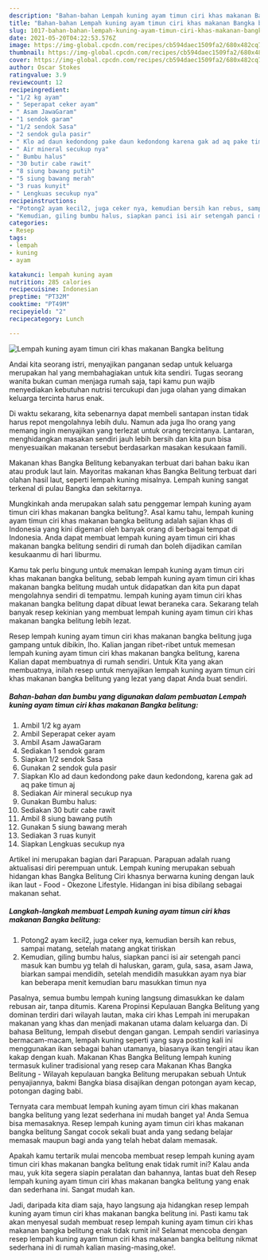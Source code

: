 ```yaml
---
description: "Bahan-bahan Lempah kuning ayam timun ciri khas makanan Bangka belitung yang nikmat Untuk Jualan"
title: "Bahan-bahan Lempah kuning ayam timun ciri khas makanan Bangka belitung yang nikmat Untuk Jualan"
slug: 1017-bahan-bahan-lempah-kuning-ayam-timun-ciri-khas-makanan-bangka-belitung-yang-nikmat-untuk-jualan
date: 2021-05-20T04:22:53.576Z
image: https://img-global.cpcdn.com/recipes/cb594daec1509fa2/680x482cq70/lempah-kuning-ayam-timun-ciri-khas-makanan-bangka-belitung-foto-resep-utama.jpg
thumbnail: https://img-global.cpcdn.com/recipes/cb594daec1509fa2/680x482cq70/lempah-kuning-ayam-timun-ciri-khas-makanan-bangka-belitung-foto-resep-utama.jpg
cover: https://img-global.cpcdn.com/recipes/cb594daec1509fa2/680x482cq70/lempah-kuning-ayam-timun-ciri-khas-makanan-bangka-belitung-foto-resep-utama.jpg
author: Oscar Stokes
ratingvalue: 3.9
reviewcount: 12
recipeingredient:
- "1/2 kg ayam"
- " Seperapat ceker ayam"
- " Asam JawaGaram"
- "1 sendok garam"
- "1/2 sendok Sasa"
- "2 sendok gula pasir"
- " Klo ad daun kedondong pake daun kedondong karena gak ad aq pake timun aj"
- " Air mineral secukup nya"
- " Bumbu halus"
- "30 butir cabe rawit"
- "8 siung bawang putih"
- "5 siung bawang merah"
- "3 ruas kunyit"
- " Lengkuas secukup nya"
recipeinstructions:
- "Potong2 ayam kecil2, juga ceker nya, kemudian bersih kan rebus, sampai matang, setelah matang angkat tiriskan"
- "Kemudian, giling bumbu halus, siapkan panci isi air setengah panci masuk kan bumbu yg telah di haluskan, garam, gula, sasa, asam Jawa, biarkan sampai mendidih, setelah mendidih masukkan ayam nya biar kan beberapa menit kemudian baru masukkan timun nya"
categories:
- Resep
tags:
- lempah
- kuning
- ayam

katakunci: lempah kuning ayam 
nutrition: 285 calories
recipecuisine: Indonesian
preptime: "PT32M"
cooktime: "PT49M"
recipeyield: "2"
recipecategory: Lunch

---
```



![Lempah kuning ayam timun ciri khas makanan Bangka belitung](https://img-global.cpcdn.com/recipes/cb594daec1509fa2/680x482cq70/lempah-kuning-ayam-timun-ciri-khas-makanan-bangka-belitung-foto-resep-utama.jpg)

Andai kita seorang istri, menyajikan panganan sedap untuk keluarga merupakan hal yang membahagiakan untuk kita sendiri. Tugas seorang  wanita bukan cuman menjaga rumah saja, tapi kamu pun wajib menyediakan kebutuhan nutrisi tercukupi dan juga olahan yang dimakan keluarga tercinta harus enak.

Di waktu  sekarang, kita sebenarnya dapat membeli santapan instan tidak harus repot mengolahnya lebih dulu. Namun ada juga lho orang yang memang ingin menyajikan yang terlezat untuk orang tercintanya. Lantaran, menghidangkan masakan sendiri jauh lebih bersih dan kita pun bisa menyesuaikan makanan tersebut berdasarkan masakan kesukaan famili. 

Makanan khas Bangka Belitung kebanyakan terbuat dari bahan baku ikan atau produk laut lain. Mayoritas makanan khas Bangka Belitung terbuat dari olahan hasil laut, seperti lempah kuning misalnya. Lempah kuning sangat terkenal di pulau Bangka dan sekitarnya.

Mungkinkah anda merupakan salah satu penggemar lempah kuning ayam timun ciri khas makanan bangka belitung?. Asal kamu tahu, lempah kuning ayam timun ciri khas makanan bangka belitung adalah sajian khas di Indonesia yang kini digemari oleh banyak orang di berbagai tempat di Indonesia. Anda dapat membuat lempah kuning ayam timun ciri khas makanan bangka belitung sendiri di rumah dan boleh dijadikan camilan kesukaanmu di hari liburmu.

Kamu tak perlu bingung untuk memakan lempah kuning ayam timun ciri khas makanan bangka belitung, sebab lempah kuning ayam timun ciri khas makanan bangka belitung mudah untuk didapatkan dan kita pun dapat mengolahnya sendiri di tempatmu. lempah kuning ayam timun ciri khas makanan bangka belitung dapat dibuat lewat beraneka cara. Sekarang telah banyak resep kekinian yang membuat lempah kuning ayam timun ciri khas makanan bangka belitung lebih lezat.

Resep lempah kuning ayam timun ciri khas makanan bangka belitung juga gampang untuk dibikin, lho. Kalian jangan ribet-ribet untuk memesan lempah kuning ayam timun ciri khas makanan bangka belitung, karena Kalian dapat membuatnya di rumah sendiri. Untuk Kita yang akan membuatnya, inilah resep untuk menyajikan lempah kuning ayam timun ciri khas makanan bangka belitung yang lezat yang dapat Anda buat sendiri.

<!--inarticleads1-->

##### Bahan-bahan dan bumbu yang digunakan dalam pembuatan Lempah kuning ayam timun ciri khas makanan Bangka belitung:

1. Ambil 1/2 kg ayam
1. Ambil  Seperapat ceker ayam
1. Ambil  Asam JawaGaram
1. Sediakan 1 sendok garam
1. Siapkan 1/2 sendok Sasa
1. Gunakan 2 sendok gula pasir
1. Siapkan  Klo ad daun kedondong pake daun kedondong, karena gak ad aq pake timun aj
1. Sediakan  Air mineral secukup nya
1. Gunakan  Bumbu halus:
1. Sediakan 30 butir cabe rawit
1. Ambil 8 siung bawang putih
1. Gunakan 5 siung bawang merah
1. Sediakan 3 ruas kunyit
1. Siapkan  Lengkuas secukup nya


Artikel ini merupakan bagian dari Parapuan. Parapuan adalah ruang aktualisasi diri perempuan untuk. Lempah kuning merupakan sebuah hidangan khas Bangka Belitung Ciri khasnya berwarna kuning dengan lauk ikan laut - Food - Okezone Lifestyle. Hidangan ini bisa dibilang sebagai makanan sehat. 

<!--inarticleads2-->

##### Langkah-langkah membuat Lempah kuning ayam timun ciri khas makanan Bangka belitung:

1. Potong2 ayam kecil2, juga ceker nya, kemudian bersih kan rebus, sampai matang, setelah matang angkat tiriskan
1. Kemudian, giling bumbu halus, siapkan panci isi air setengah panci masuk kan bumbu yg telah di haluskan, garam, gula, sasa, asam Jawa, biarkan sampai mendidih, setelah mendidih masukkan ayam nya biar kan beberapa menit kemudian baru masukkan timun nya


Pasalnya, semua bumbu lempah kuning langsung dimasukkan ke dalam rebusan air, tanpa ditumis. Karena Propinsi Kepulauan Bangka Belitung yang dominan terdiri dari wilayah lautan, maka ciri khas Lempah ini merupakan makanan yang khas dan menjadi makanan utama dalam keluarga dan. Di bahasa Belitung, lempah disebut dengan gangan. Lempah sendiri variasinya bermacam-macam, lempah kuning seperti yang saya posting kali ini menggunakan ikan sebagai bahan utamanya, biasanya ikan tengiri atau ikan kakap dengan kuah. Makanan Khas Bangka Belitung lempah kuning termasuk kuliner tradisional yang resep cara Makanan Khas Bangka Belitung - Wilayah kepulauan bangka Belitung merupakan sebuah Untuk penyajiannya, bakmi Bangka biasa disajikan dengan potongan ayam kecap, potongan daging babi. 

Ternyata cara membuat lempah kuning ayam timun ciri khas makanan bangka belitung yang lezat sederhana ini mudah banget ya! Anda Semua bisa memasaknya. Resep lempah kuning ayam timun ciri khas makanan bangka belitung Sangat cocok sekali buat anda yang sedang belajar memasak maupun bagi anda yang telah hebat dalam memasak.

Apakah kamu tertarik mulai mencoba membuat resep lempah kuning ayam timun ciri khas makanan bangka belitung enak tidak rumit ini? Kalau anda mau, yuk kita segera siapin peralatan dan bahannya, lantas buat deh Resep lempah kuning ayam timun ciri khas makanan bangka belitung yang enak dan sederhana ini. Sangat mudah kan. 

Jadi, daripada kita diam saja, hayo langsung aja hidangkan resep lempah kuning ayam timun ciri khas makanan bangka belitung ini. Pasti kamu tak akan menyesal sudah membuat resep lempah kuning ayam timun ciri khas makanan bangka belitung enak tidak rumit ini! Selamat mencoba dengan resep lempah kuning ayam timun ciri khas makanan bangka belitung nikmat sederhana ini di rumah kalian masing-masing,oke!.


